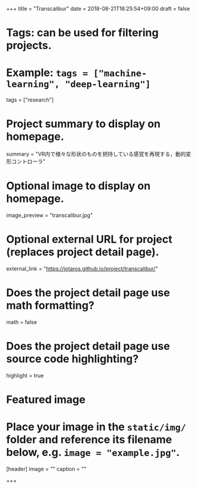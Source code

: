 +++
title = "Transcalibur"
date = 2018-08-21T16:25:54+09:00
draft = false

# Tags: can be used for filtering projects.
# Example: `tags = ["machine-learning", "deep-learning"]`
tags = ["research"]

# Project summary to display on homepage.
summary = "VR内で様々な形状のものを把持している感覚を再現する，動的変形コントローラ"

# Optional image to display on homepage.
image_preview = "transcalibur.jpg"

# Optional external URL for project (replaces project detail page).
external_link = "https://jotaros.github.io/project/transcalibur/"

# Does the project detail page use math formatting?
math = false

# Does the project detail page use source code highlighting?
highlight = true

# Featured image
# Place your image in the `static/img/` folder and reference its filename below, e.g. `image = "example.jpg"`.
[header]
image = ""
caption = ""

+++
